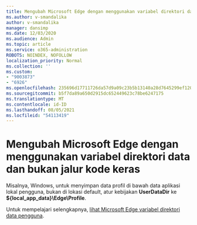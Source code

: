 ```yaml
---
title: Mengubah Microsoft Edge dengan menggunakan variabel direktori data dan bukan jalur kode keras
ms.author: v-smandalika
author: v-smandalika
manager: dansimp
ms.date: 12/03/2020
ms.audience: Admin
ms.topic: article
ms.service: o365-administration
ROBOTS: NOINDEX, NOFOLLOW
localization_priority: Normal
ms.collection: ''
ms.custom:
- "9003873"
- "6926"
ms.openlocfilehash: 235696d17711726da57d9a09c23b5b13140a28d7645299ef120a4b2c7b395c5e
ms.sourcegitcommit: b5f7da89a650d2915dc652449623c78be6247175
ms.translationtype: MT
ms.contentlocale: id-ID
ms.lasthandoff: 08/05/2021
ms.locfileid: "54113419"
---
```

# <a name="modify-microsoft-edge-by-using-data-directory-variables-rather-than-hardcoded-paths"></a>Mengubah Microsoft Edge dengan menggunakan variabel direktori data dan bukan jalur kode keras

Misalnya, Windows, untuk menyimpan data profil di bawah data aplikasi lokal pengguna, bukan di lokasi default, atur kebijakan **UserDataDir** ke **${local_app_data}\Edge\Profile**. 

Untuk mempelajari selengkapnya, [lihat Microsoft Edge variabel direktori data pengguna](https://docs.microsoft.com/deployedge/edge-learnmore-create-user-directory-vars).